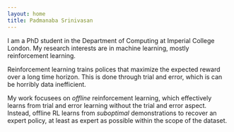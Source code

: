 ```yaml
---
layout: home
title: Padmanaba Srinivasan
---
```


I am a PhD student in the Department of Computing at Imperial College London. My research interests are in machine learning, mostly reinforcement learning.

Reinforcement learning trains polices that maximize the expected reward over a long time horizon. This is done through trial and error, which is can be horribly data inefficient. 

My work focusees on *offline* reinforcement learning, which effectively learns from trial and error learning without the trial and error aspect. Instead, offline RL learns from *suboptimal* demonstrations to recover an expert policy, at least as expert as possible within the scope of the dataset. 
